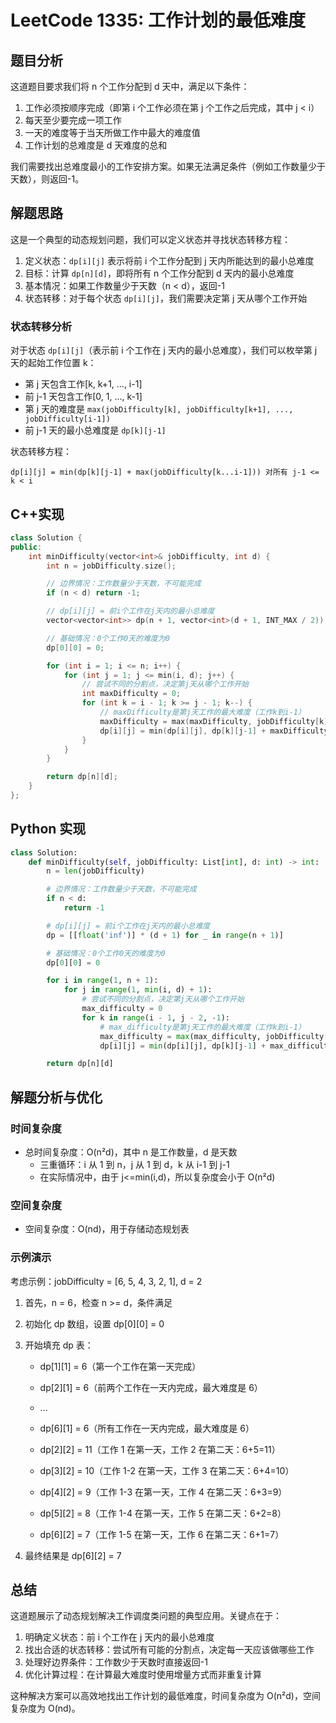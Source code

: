 # LeetCode 1335: 工作计划的最低难度

## 题目分析

这道题目要求我们将 n 个工作分配到 d 天中，满足以下条件：

1. 工作必须按顺序完成（即第 i 个工作必须在第 j 个工作之后完成，其中 j < i）
2. 每天至少要完成一项工作
3. 一天的难度等于当天所做工作中最大的难度值
4. 工作计划的总难度是 d 天难度的总和

我们需要找出总难度最小的工作安排方案。如果无法满足条件（例如工作数量少于天数），则返回-1。

## 解题思路

这是一个典型的动态规划问题，我们可以定义状态并寻找状态转移方程：

1. 定义状态：`dp[i][j]` 表示将前 i 个工作分配到 j 天内所能达到的最小总难度
2. 目标：计算 `dp[n][d]`，即将所有 n 个工作分配到 d 天内的最小总难度
3. 基本情况：如果工作数量少于天数（n < d），返回-1
4. 状态转移：对于每个状态 `dp[i][j]`，我们需要决定第 j 天从哪个工作开始

### 状态转移分析

对于状态 `dp[i][j]`（表示前 i 个工作在 j 天内的最小总难度），我们可以枚举第 j 天的起始工作位置 k：

- 第 j 天包含工作[k, k+1, ..., i-1]
- 前 j-1 天包含工作[0, 1, ..., k-1]
- 第 j 天的难度是 `max(jobDifficulty[k], jobDifficulty[k+1], ..., jobDifficulty[i-1])`
- 前 j-1 天的最小总难度是 `dp[k][j-1]`

状态转移方程：

```
dp[i][j] = min(dp[k][j-1] + max(jobDifficulty[k...i-1])) 对所有 j-1 <= k < i
```

## C++实现

```cpp
class Solution {
public:
    int minDifficulty(vector<int>& jobDifficulty, int d) {
        int n = jobDifficulty.size();

        // 边界情况：工作数量少于天数，不可能完成
        if (n < d) return -1;

        // dp[i][j] = 前i个工作在j天内的最小总难度
        vector<vector<int>> dp(n + 1, vector<int>(d + 1, INT_MAX / 2)); // 避免溢出

        // 基础情况：0个工作0天的难度为0
        dp[0][0] = 0;

        for (int i = 1; i <= n; i++) {
            for (int j = 1; j <= min(i, d); j++) {
                // 尝试不同的分割点，决定第j天从哪个工作开始
                int maxDifficulty = 0;
                for (int k = i - 1; k >= j - 1; k--) {
                    // maxDifficulty是第j天工作的最大难度（工作k到i-1）
                    maxDifficulty = max(maxDifficulty, jobDifficulty[k]);
                    dp[i][j] = min(dp[i][j], dp[k][j-1] + maxDifficulty);
                }
            }
        }

        return dp[n][d];
    }
};
```

## Python 实现

```python
class Solution:
    def minDifficulty(self, jobDifficulty: List[int], d: int) -> int:
        n = len(jobDifficulty)

        # 边界情况：工作数量少于天数，不可能完成
        if n < d:
            return -1

        # dp[i][j] = 前i个工作在j天内的最小总难度
        dp = [[float('inf')] * (d + 1) for _ in range(n + 1)]

        # 基础情况：0个工作0天的难度为0
        dp[0][0] = 0

        for i in range(1, n + 1):
            for j in range(1, min(i, d) + 1):
                # 尝试不同的分割点，决定第j天从哪个工作开始
                max_difficulty = 0
                for k in range(i - 1, j - 2, -1):
                    # max_difficulty是第j天工作的最大难度（工作k到i-1）
                    max_difficulty = max(max_difficulty, jobDifficulty[k])
                    dp[i][j] = min(dp[i][j], dp[k][j-1] + max_difficulty)

        return dp[n][d]
```

## 解题分析与优化

### 时间复杂度

- 总时间复杂度：O(n²d)，其中 n 是工作数量，d 是天数
  - 三重循环：i 从 1 到 n，j 从 1 到 d，k 从 i-1 到 j-1
  - 在实际情况中，由于 j<=min(i,d)，所以复杂度会小于 O(n²d)

### 空间复杂度

- 空间复杂度：O(nd)，用于存储动态规划表

### 示例演示

考虑示例：jobDifficulty = [6, 5, 4, 3, 2, 1], d = 2

1. 首先，n = 6，检查 n >= d，条件满足
2. 初始化 dp 数组，设置 dp[0][0] = 0
3. 开始填充 dp 表：

   - dp[1][1] = 6（第一个工作在第一天完成）
   - dp[2][1] = 6（前两个工作在一天内完成，最大难度是 6）
   - ...
   - dp[6][1] = 6（所有工作在一天内完成，最大难度是 6）

   - dp[2][2] = 11（工作 1 在第一天，工作 2 在第二天：6+5=11）
   - dp[3][2] = 10（工作 1-2 在第一天，工作 3 在第二天：6+4=10）
   - dp[4][2] = 9（工作 1-3 在第一天，工作 4 在第二天：6+3=9）
   - dp[5][2] = 8（工作 1-4 在第一天，工作 5 在第二天：6+2=8）
   - dp[6][2] = 7（工作 1-5 在第一天，工作 6 在第二天：6+1=7）

4. 最终结果是 dp[6][2] = 7

## 总结

这道题展示了动态规划解决工作调度类问题的典型应用。关键点在于：

1. 明确定义状态：前 i 个工作在 j 天内的最小总难度
2. 找出合适的状态转移：尝试所有可能的分割点，决定每一天应该做哪些工作
3. 处理好边界条件：工作数少于天数时直接返回-1
4. 优化计算过程：在计算最大难度时使用增量方式而非重复计算

这种解决方案可以高效地找出工作计划的最低难度，时间复杂度为 O(n²d)，空间复杂度为 O(nd)。
